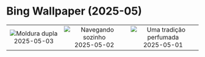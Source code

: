 # Bing Wallpaper (2025-05)

|  |  |  |
|:---:|:---:|:---:|
| ![](https://www.bing.com/th?id=OHR.ArchesGalaxy_PT-BR5466273548_400x240.jpg "Moldura dupla") 2025-05-03 | ![](https://www.bing.com/th?id=OHR.BrazilHeron_PT-BR4897621554_400x240.jpg "Navegando sozinho") 2025-05-02 | ![](https://www.bing.com/th?id=OHR.PinkPlumeria_PT-BR2515554490_400x240.jpg "Uma tradição perfumada") 2025-05-01 |
